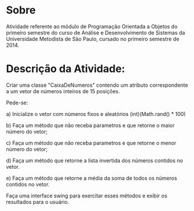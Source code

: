 # Sobre

Atividade referente ao módulo de Programação Orientada a Objetos do primeiro semestre do curso de Análise e Desenvolvimento de Sistemas da Universidade Metodista de São Paulo, cursado no primeiro semestre de 2014.

# Descrição da Atividade:
Criar uma classe "CaixaDeNumeros" contendo um atributo correspondente a um vetor de números inteiros de 15 posições.

Pede-se:

a) Inicialize o vetor com números fixos e aleatórios (int)(Math.rand() * 100)

b) Faça um método que não receba parametros e que retorne o maior número do vetor;

c) Faça um método que não receba parametros e que retorne o menor número do vetor;

d) Faça um método que retorne a lista invertida dos números contidos no vetor.

e) Faça um método que retorne a média da soma de todos os números contidos no vetor.

Faça uma interface swing para exercitar esses métodos e exibir os resultados para o usuário.
